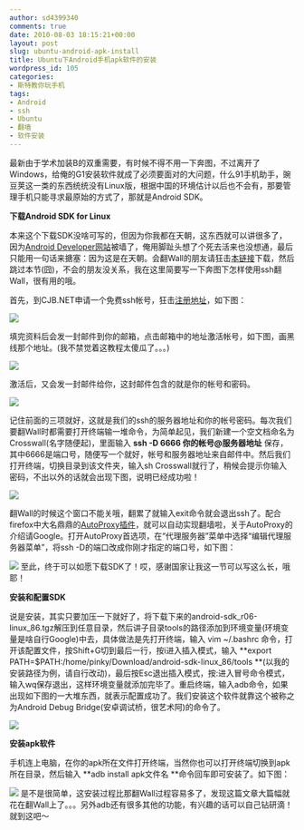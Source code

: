 ```yaml
---
author: sd4399340
comments: true
date: 2010-08-03 18:15:21+00:00
layout: post
slug: ubuntu-android-apk-install
title: Ubuntu下Android手机apk软件的安装
wordpress_id: 105
categories:
- 斯特教你玩手机
tags:
- Android
- ssh
- Ubuntu
- 翻墙
- 软件安装
---
```


最新由于学术加装B的双重需要，有时候不得不用一下奔图，不过离开了Windows，给俺的G1安装软件就成了必须要面对的大问题，什么91手机助手，豌豆荚这一类的东西统统没有Linux版，根据中国的环境估计以后也不会有，那要管理手机只能寻求最原始的方式了，那就是Android SDK。

**下载Android SDK for Linux**

本来这个下载SDK没啥可写的，但因为你我都在天朝，这东西就可以讲很多了，因为[Android Developer网站](http://developer.android.com/index.html)被墙了，俺用脚趾头想了个死去活来也没想通，最后只能用一句话来搪塞：因为这是在天朝。会翻Wall的朋友请狂击[本链接](http://dl.google.com/android/android-sdk_r06-linux_86.tgz)下载，然后跳过本节(囧)，不会的朋友没关系，我在这里简要写一下奔图下怎样使用ssh翻Wall，很有用的哦。

首先，到CJB.NET申请一个免费ssh帐号，狂击[注册地址](http://www.cjb.net/cgi-bin/shell.cgi?action=signup)，如下图：


[![](http://pinkyjie.com/wordpress/wp-content/uploads/2010/08/cjb.png)](http://pinkyjie.com/wordpress/wp-content/uploads/2010/08/cjb.png)<!-- more -->


填完资料后会发一封邮件到你的邮箱，点击邮箱中的地址激活帐号，如下图，画黑线那个地址。(我不禁觉着这教程太傻瓜了。。。)


[![](http://pinkyjie.com/wordpress/wp-content/uploads/2010/08/account.png)](http://pinkyjie.com/wordpress/wp-content/uploads/2010/08/account.png)


激活后，又会发一封邮件给你，这封邮件包含的就是你的帐号和密码。


[![](http://pinkyjie.com/wordpress/wp-content/uploads/2010/08/confirm.png)](http://pinkyjie.com/wordpress/wp-content/uploads/2010/08/confirm.png)


记住前面的三项就好，这就是我们的ssh的服务器地址和你的帐号密码。每次我们要翻Wall时都需要打开终端输一堆命令，为简单起见，我们新建一个空文档命名为Crosswall(名字随便起)，里面输入 **ssh -D 6666 你的帐号@服务器地址** 保存，其中6666是端口号，随便写一个就好，帐号和服务器地址来自邮件中。然后我们打开终端，切换目录到该文件夹，输入sh Crosswall就行了，稍候会提示你输入密码，不出以外的话就会出现下图，说明已经成功啦！


[![](http://pinkyjie.com/wordpress/wp-content/uploads/2010/08/crosswall.png)](http://pinkyjie.com/wordpress/wp-content/uploads/2010/08/crosswall.png)


翻Wall的时候这个窗口不能关哦，翻累了就输入exit命令就会退出ssh了。配合firefox中大名鼎鼎的[AutoProxy插件](https://addons.mozilla.org/zh-CN/firefox/addon/11009/)，就可以自动实现翻墙啦，关于AutoProxy的介绍请Google。打开AutoProxy首选项，在“代理服务器”菜单中选择“编辑代理服务器菜单”，将ssh -D的端口改成你刚才指定的端口号，如下图：


[![](http://pinkyjie.com/wordpress/wp-content/uploads/2010/08/proxy.png)](http://pinkyjie.com/wordpress/wp-content/uploads/2010/08/proxy.png)
至此，终于可以如愿下载SDK了！哎，感谢国家让我这一节可以写这么长，哦耶！


**安装和配置SDK**

说是安装，其实只要加压一下就好了，将下载下来的android-sdk_r06-linux_86.tgz解压到任意目录，然后讲子目录tools的路径添加到环境变量(环境变量是啥自行Google)中去，具体做法是先打开终端，输入 vim ~/.bashrc 命令，打开该配置文件，按Shift+G切到最后一行，按i进入插入模式，输入 **export PATH=$PATH:/home/pinky/Download/android-sdk-linux_86/tools **(以我的安装路径为例，请自行改动)，最后按Esc退出插入模式，按:进入冒号命令模式，输入wq保存退出，这样环境变量就添加完毕了。重启终端，输入adb命令，如果出现如下图的一大堆东西，就表示配置成功了。我们安装这个软件就靠这个被称之为Android Debug Bridge(安卓调试桥，很艺术阿)的命令了。


[![](http://pinkyjie.com/wordpress/wp-content/uploads/2010/08/adb.png)](http://pinkyjie.com/wordpress/wp-content/uploads/2010/08/adb.png)


**安装apk软件**

手机连上电脑，在你的apk所在文件打开终端，当然你也可以打开终端切换到apk所在目录，然后输入 **adb install apk文件名 **命令回车即可安装了。如下图：


[](http://pinkyjie.com/wordpress/wp-content/uploads/2010/08/install.png)[![](http://pinkyjie.com/wordpress/wp-content/uploads/2010/08/install1.png)](http://pinkyjie.com/wordpress/wp-content/uploads/2010/08/install1.png)
是不是很简单，这安装过程比那翻Wall过程容易多了，发现这篇文章大篇幅就花在翻Wall上了。。。另外adb还有很多其他的功能，有兴趣的话可以自己钻研滴！就到这吧～

